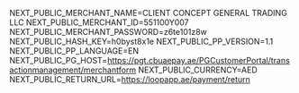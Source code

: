 NEXT_PUBLIC_MERCHANT_NAME=CLIENT CONCEPT GENERAL TRADING LLC
NEXT_PUBLIC_MERCHANT_ID=551100Y007
NEXT_PUBLIC_MERCHANT_PASSWORD=z6te101z8w
NEXT_PUBLIC_HASH_KEY=h0byst8x1e
NEXT_PUBLIC_PP_VERSION=1.1
NEXT_PUBLIC_PP_LANGUAGE=EN
NEXT_PUBLIC_PG_HOST=https://pgt.cbuaepay.ae/PGCustomerPortal/transactionmanagement/merchantform
NEXT_PUBLIC_CURRENCY=AED
NEXT_PUBLIC_RETURN_URL=https://loopapp.ae/payment/return
